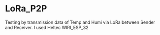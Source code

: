 # LoRa_P2P
Testing by transmission data of Temp and Humi via LoRa between Sender and Receiver.
I used Heltec WIRI_ESP_32
